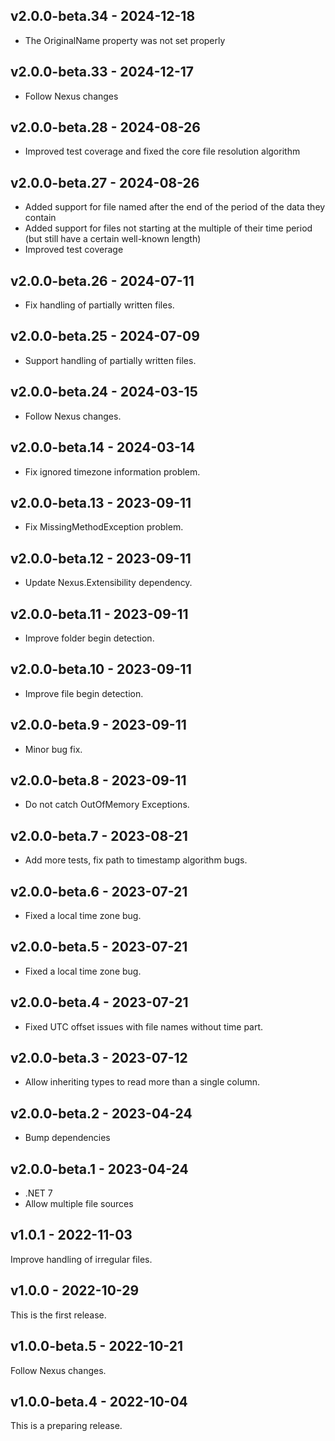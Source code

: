 ## v2.0.0-beta.34 - 2024-12-18

- The OriginalName property was not set properly

## v2.0.0-beta.33 - 2024-12-17

- Follow Nexus changes

## v2.0.0-beta.28 - 2024-08-26

- Improved test coverage and fixed the core file resolution algorithm

## v2.0.0-beta.27 - 2024-08-26

- Added support for file named after the end of the period of the data they contain
- Added support for files not starting at the multiple of their time period (but still have a certain well-known length)
- Improved test coverage

## v2.0.0-beta.26 - 2024-07-11

- Fix handling of partially written files.

## v2.0.0-beta.25 - 2024-07-09

- Support handling of partially written files.

## v2.0.0-beta.24 - 2024-03-15

- Follow Nexus changes.

## v2.0.0-beta.14 - 2024-03-14

- Fix ignored timezone information problem.

## v2.0.0-beta.13 - 2023-09-11

- Fix MissingMethodException problem.

## v2.0.0-beta.12 - 2023-09-11

- Update Nexus.Extensibility dependency.

## v2.0.0-beta.11 - 2023-09-11

- Improve folder begin detection.

## v2.0.0-beta.10 - 2023-09-11

- Improve file begin detection.

## v2.0.0-beta.9 - 2023-09-11

- Minor bug fix.

## v2.0.0-beta.8 - 2023-09-11

- Do not catch OutOfMemory Exceptions.

## v2.0.0-beta.7 - 2023-08-21

- Add more tests, fix path to timestamp algorithm bugs.

## v2.0.0-beta.6 - 2023-07-21

- Fixed a local time zone bug.

## v2.0.0-beta.5 - 2023-07-21

- Fixed a local time zone bug.

## v2.0.0-beta.4 - 2023-07-21

- Fixed UTC offset issues with file names without time part.

## v2.0.0-beta.3 - 2023-07-12

- Allow inheriting types to read more than a single column.

## v2.0.0-beta.2 - 2023-04-24

- Bump dependencies

## v2.0.0-beta.1 - 2023-04-24

- .NET 7
- Allow multiple file sources

## v1.0.1 - 2022-11-03

Improve handling of irregular files.

## v1.0.0 - 2022-10-29

This is the first release.

## v1.0.0-beta.5 - 2022-10-21

Follow Nexus changes.

## v1.0.0-beta.4 - 2022-10-04

This is a preparing release.
